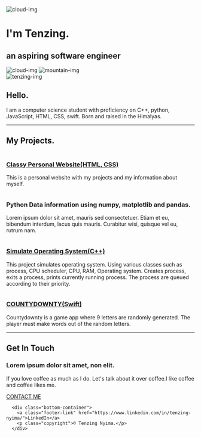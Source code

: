 <!DOCTYPE html>
<html lang="en">
<head>
    <title>Tenzing's website</title>
    <link rel="stylesheet" href="style.css">
    <link rel="icon" href="alive.ico">
    <link rel="preconnect" href="https://fonts.googleapis.com"> 
<link rel="preconnect" href="https://fonts.gstatic.com" crossorigin> 
<link href="https://fonts.googleapis.com/css2?family=Merriweather&family=Montserrat&family=Sacramento&display=swap" rel="stylesheet">
</head>
<body>
      <div class="top-container">
        <img class="top-cloud" src="images/cloud.png" alt="cloud-img">
        <h1 class="intro">I'm Tenzing.</h1>
        <h2>an <span class="artmod">aspiring</span> software engineer</h2>
        <img class="bottom-cloud" src="images/cloud.png" alt="cloud-img">
        <img src="images/mountain.png" alt="mountain-img">
    </div>
    <div class="middle-container">
        <div class="profile">
          <img class="tenzing-img" src="images/painting1.jpg" alt="tenzing-img">
          <h2>Hello.</h2>
          <p class="jobdescription">I am a computer science student with proficiency on C++, python, JavaScript, HTML, CSS, swift. Born and raised in the Himalyas.</p>
        </div>
        <hr>
        <div class="skills">
          <h2>My Projects.</h2>
          <div class="skill-row">
            <img class="browser" src="images/personal-information.png" alt="">
            <h3> <a href="https://tnyima19.github.io/Personal-Website/">Classy Personal Website(HTML, CSS)</a></h3>
            <p>This is a personal website with my projects and my information about myself.</p>
          </div>
          <div class="skill-row">
            <img class="data" src="images/data-science.png" alt="">
            <h3>Python Data information using numpy, matplotlib and pandas.</h3>
            <p>Lorem ipsum dolor sit amet, mauris sed consectetuer. Etiam et eu, bibendum interdum, lacus quis mauris. Curabitur wisi, quisque vel eu, rutrum nam.</p>
          </div>
          <div class="skill-row">
            <img class="browser" src="images/operational-system.png" alt="">
            <h3><a href="https://github.com/tnyima19/Simulate-Operating-System">Simulate Operating System(C++)</a></h3>
            <p>This project simulates operating system. Using various classes such as process, CPU scheduler, CPU, RAM, Operating system. Creates process, exits a process, prints currently running process. The process are queued according to their priority.</p>
          </div>
          <div class="skill-row">
            <img class="data" src="images/word.png" alt="">
            <h3><a href="https://github.com/tnyima19/CountyDownty-2">COUNTYDOWNTY(Swift)</a></h3>
            <p>Countydownty is a game app where 9 letters are randomly generated.
            The player must make words out of the random letters.</p>
          </div>
        </div>
        <hr>
        <div class="contact-me">
          <h2>Get In Touch</h2>
          <h3>Lorem ipsum dolor sit amet, non elit.</h3>
          <p class="contact-message">If you love coffee as much as I do. Let's talk about it over coffee.I like coffee and coffee likes me.</p>
          <a class="btn" href="mailto:tnyima19@email.com">CONTACT ME</a>
        </div>
      </div>
      
      
      <div class="bottom-container">
        <a class="footer-link" href="https://www.linkedin.com/in/tenzing-nyima/">LinkedIn</a>
        <p class="copyright">© Tenzing Nyima.</p>
      </div>
      
</body>
</html>